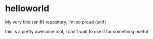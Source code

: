 # helloworld
My very first {sniff} repository, I'm so proud {snif}

this is a pretty awesome tool, I can't wait to use it for something useful
